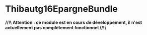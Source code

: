 # Thibautg16EpargneBundle

**//!\\ Attention : ce module est en cours de développement, il n'est actuellement pas complètement fonctionnel //!\\**
